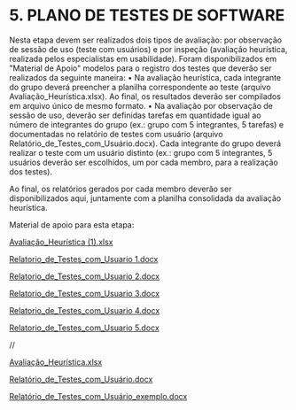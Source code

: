 # 5. PLANO DE TESTES DE SOFTWARE
   
Nesta etapa devem ser realizados dois tipos de avaliação: por observação de sessão de uso (teste com usuários) e por inspeção (avaliação heurística, realizada pelos especialistas em usabilidade). Foram disponibilizados em "Material de Apoio" modelos para o registro dos testes que deverão ser realizados da seguinte maneira:
•	Na avaliação heurística, cada integrante do grupo deverá preencher a planilha correspondente ao teste (arquivo Avaliação_Heurística.xlsx). Ao final, os resultados deverão ser compilados em arquivo único de mesmo formato.
•	Na avaliação por observação de sessão de uso, deverão ser definidas tarefas em quantidade igual ao número de integrantes do grupo (ex.: grupo com 5 integrantes, 5 tarefas) e documentadas no relatório de testes com usuário (arquivo Relatório_de_Testes_com_Usuário.docx). Cada integrante do grupo deverá realizar o teste com um usuário distinto (ex.: grupo com 5 integrantes, 5 usuários deverão ser escolhidos, um por cada membro, para a realização dos testes).

Ao final, os relatórios gerados por cada membro deverão ser disponibilizados aqui, juntamente com a planilha consolidada da avaliação heurística.

Material de apoio para esta etapa:

[Avaliação_Heurística (1).xlsx](https://github.com/user-attachments/files/17970426/Avaliacao_Heuristica.1.xlsx)

[Relatorio_de_Testes_com_Usuario 1.docx](https://github.com/user-attachments/files/17969658/Relatorio_de_Testes_com_Usuario.1.docx)

[Relatorio_de_Testes_com_Usuario 2.docx](https://github.com/user-attachments/files/17969660/Relatorio_de_Testes_com_Usuario.2.docx)

[Relatorio_de_Testes_com_Usuario 3.docx](https://github.com/user-attachments/files/17969661/Relatorio_de_Testes_com_Usuario.3.docx)

[Relatorio_de_Testes_com_Usuario 4.docx](https://github.com/user-attachments/files/17970481/Relatorio_de_Testes_com_Usuario.4.docx)

[Relatorio_de_Testes_com_Usuario 5.docx](https://github.com/user-attachments/files/17970491/Relatorio_de_Testes_com_Usuario.5.docx)


//


[Avaliação_Heurística.xlsx](https://github.com/user-attachments/files/16501461/Avaliacao_Heuristica.xlsx) 

[Relatório_de_Testes_com_Usuário.docx](https://github.com/user-attachments/files/16501456/Relatorio_de_Testes_com_Usuario.docx)

[Relatório_de_Testes_com_Usuário_exemplo.docx](https://github.com/user-attachments/files/16501459/Relatorio_de_Testes_com_Usuario_exemplo.docx)


